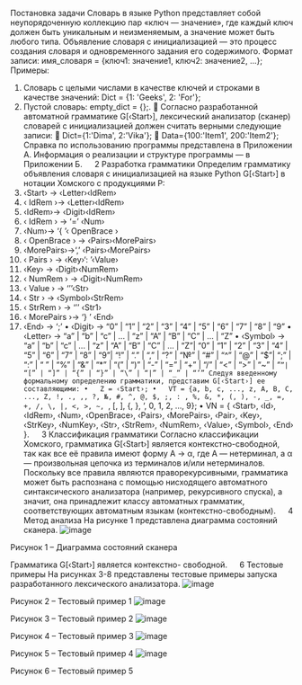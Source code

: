 Постановка задачи
Словарь в языке Python представляет собой неупорядоченную коллекцию пар «ключ — значение», где каждый ключ должен быть уникальным и неизменяемым, а значение может быть любого типа. Объявление словаря с инициализацией — это процесс создания словаря и одновременного задания его содержимого.
Формат записи: имя_словаря = {ключ1: значение1, ключ2: значение2, ...};
Примеры:
1. Словарь с целыми числами в качестве ключей и строками в качестве значений: Dict = {1: 'Geeks', 2: 'For'};
2. Пустой словарь: empty_dict = {};.
 Согласно разработанной автоматной грамматике G[‹Start›], лексический анализатор (сканер) словарей с инициализацией должен считать верными следующие записи:
 Dict={1:'Dima', 2:'Vika'};
 Data={100:'Item1', 200:'Item2'};
Справка по использованию программы представлена в Приложении А. Информация о реализации и структуре программы — в Приложении Б.
 
2 Разработка грамматики
Определим грамматику объявления словаря с инициализацией на языке Python G[‹Start›] в нотации Хомского с продукциями P:
1.	‹Start› → ‹Letter›‹IdRem›
2.	‹ IdRem ›→ ‹Letter›‹IdRem›
3.	‹IdRem›→ ‹Digit›‹IdRem›
4.	‹ IdRem › → ‘=’ ‹Num›
5.	‹Num›→ ‘{ ’‹ OpenBrace ›
6.	‹ OpenBrace › → ‹Pairs›‹MorePairs›
7.	‹MorePairs›→‘,’ ‹Pairs›‹MorePairs›
8.	‹ Pairs › → ‹Key›‘: ’‹Value›
9.	‹Key› → ‹Digit›‹NumRem›
10.	‹ NumRem › → ‹Digit›‹NumRem›
11.	‹ Value › → ‘’’‹Str›
12.	‹ Str › → ‹Symbol›‹StrRem›
13.	‹ StrRem › → ‘’’ ‹Str1›
14.	‹ MorePairs ›→ ‘} ’ ‹End›
15.	‹End› → ‘;’
•	‹Digit› → “0” | “1” | “2” | “3” | “4” | “5” | “6” | “7” | “8” | “9”
•	‹Letter› → “a” | “b” | “c” | ... | “z” | “A” | “B” | “C” | ... | “Z”
•	‹Symbol› → “a” | “b” | “c” | ... | “z” | “A” | “B” | “C” | ... | “Z”| “0” | “1” | “2” | “3” | “4” | “5” | “6” | “7” | “8” | “9”| “!” | “.” | “,” | “?” | “№” | “#” | “^” | “@” | “$”| “;” | “:” | “ ” | “%” | “&” | “*” | “(” | “)” | “-” | “=” | “+” | “/” | “<” | “>” | “~” | “`”| “[” | “]” | “{” | “}” | “\” | “|” | “_” | “’”
Следуя введенному формальному определению грамматики, представим G[‹Start›] ее составляющими:
•	Z = ‹Start›;
•	VT = {a, b, c, ..., z, A, B, C, ..., Z, !, ., ,, ?, №, #, ^, @, $, ;, : , %, &, *, (, ), -, _, =, +, /, \, |, <, >, ~, `, [, ], {, }, ‘, 0, 1, 2, ..., 9};
•	VN = { ‹Start›, ‹Id›, ‹IdRem›, ‹Num›, ‹OpenBrace›, ‹Pairs›, ‹MorePairs›, ‹Pair›, ‹Key›, ‹StrKey›, ‹NumKey›, ‹Str›, ‹StrRem›, ‹NumRem›, ‹Value›, ‹Symbol›, ‹End› }.
 
3 Классификация грамматики
Согласно классификации Хомского, грамматика G[‹Start›] является контекстно-свободной, так как все её правила имеют форму A → α, где A — нетерминал, а α — произвольная цепочка из терминалов и/или нетерминалов. 
Поскольку все правила являются праворекурсивными, грамматика может быть распознана с помощью нисходящего автоматного синтаксического анализатора (например, рекурсивного спуска), а значит, она принадлежит классу автоматных грамматик, соответствующих автоматным языкам (контекстно-свободным).
 
4 Метод анализа
На рисунке 1 представлена диаграмма состояний сканера.
 ![image](https://github.com/user-attachments/assets/341e4eed-d632-434c-a52b-8e38599d0ba1)

Рисунок 1 – Диаграмма состояний сканера 

Грамматика G[‹Start›] является контекстно- свободной.
 
6  Тестовые примеры
На рисунках 3-8 представлены тестовые примеры запуска разработанного лексического анализатора.
 ![image](https://github.com/user-attachments/assets/96b0d6df-dd29-4cf8-a206-26c4ea21a0d3)

Рисунок 2 – Тестовый пример 1
 	![image](https://github.com/user-attachments/assets/0ae503c5-cbb2-4fac-ad9b-31d20a64075e)

Рисунок 3 – Тестовый пример 2
 ![image](https://github.com/user-attachments/assets/c22d4a22-6fc8-4382-9e54-b14423ecec42)

Рисунок 4 – Тестовый пример 3
 ![image](https://github.com/user-attachments/assets/9f2ba050-8724-47d0-a6a5-cb50b2b7e742)

Рисунок 5 – Тестовый пример 4
 ![image](https://github.com/user-attachments/assets/0be0889b-e2cf-4e62-9e84-36f185af3fa7)

Рисунок 6 – Тестовый пример 5
